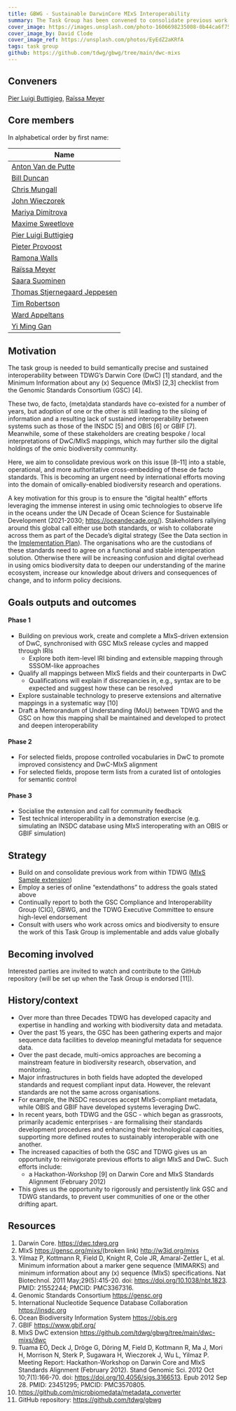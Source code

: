 ```yaml
---
title: GBWG - Sustainable DarwinCore MIxS Interoperability
summary: The Task Group has been convened to consolidate previous work that aimed to prevent siloed (meta)data standards development in the omics and broader biodiversity communities. The TG will leverage procedural and technical advancements in TDWG and the GSC to develop a sustainably interoperable MIxS-driven extension of DwC. The result will ensure that data produced in either MIxS- or DwC-compliant form can be automatically brokered between user communities, bringing the communities closer together.
cover_image: https://images.unsplash.com/photo-1606698235008-0b44ca6f7594
cover_image_by: David Clode
cover_image_ref: https://unsplash.com/photos/EyEdZ2aKRfA 
tags: task group
github: https://github.com/tdwg/gbwg/tree/main/dwc-mixs
---
```


## Conveners

[Pier Luigi Buttigieg](https://orcid.org/0000-0002-4366-3088), [Raïssa Meyer](https://orcid.org/0000-0002-2996-719X)

## Core members  

In alphabetical order by first name:

| Name |
| --- |  
| [Anton Van de Putte](https://orcid.org/0000-0003-1336-5554) |
| [Bill Duncan](https://orcid.org/0000-0001-9625-1899) |
| [Chris Mungall](https://orcid.org/0000-0002-6601-2165) |
| [John Wieczorek](https://orcid.org/0000-0003-1144-0290) |
| [Mariya Dimitrova](https://orcid.org/0000-0002-8083-6048) |
| [Maxime Sweetlove](https://orcid.org/0000-0003-3770-3714) |
| [Pier Luigi Buttigieg](https://orcid.org/0000-0002-4366-3088) |
| [Pieter Provoost](https://orcid.org/0000-0002-4236-0384) |
| [Ramona Walls](https://orcid.org/0000-0001-8815-0078) |
| [Raïssa Meyer](https://orcid.org/0000-0002-2996-719X) |
| [Saara Suominen](https://orcid.org/0000-0001-9401-8460) |
| [Thomas Stjernegaard Jeppesen](https://orcid.org/0000-0003-1691-239X) |
| [Tim Robertson](https://orcid.org/0000-0001-6215-3617) |
| [Ward Appeltans](https://orcid.org/0000-0002-3237-4547) |
| [Yi Ming Gan](https://orcid.org/0000-0001-7087-2646) | 

## Motivation

The task group is needed to build semantically precise and sustained interoperability between TDWG’s Darwin Core (DwC) [1] standard, and the Minimum Information about any (x) Sequence (MIxS) [2,3] checklist from the Genomic Standards Consortium (GSC) [4]. 

These two, de facto, (meta)data standards have co-existed for a number of years, but adoption of one or the other is still leading to the siloing of information and a resulting lack of sustained interoperability between systems such as those of the INSDC [5] and OBIS [6] or GBIF [7]. Meanwhile, some of these stakeholders are creating bespoke / local interpretations of DwC/MIxS mappings, which may further silo the digital holdings of the omic biodiversity community.

Here, we aim to consolidate previous work on this issue [8–11] into a stable, operational, and more authoritative cross-embedding of these de facto standards. This is becoming an urgent need by international efforts moving into the domain of omically-enabled biodiversity research and operations. 

A key motivation for this group is to ensure the “digital health” efforts leveraging the immense interest in using omic technologies to observe life in the oceans under the UN Decade of Ocean Science for Sustainable Development (2021-2030; <https://oceandecade.org/>). Stakeholders rallying around this global call either use both standards, or wish to collaborate across them as part of the Decade’s digital strategy (See the Data section in the [Implementation Plan](https://www.oceandecade.org/assets/uploads/documents/Ocean-Decade-Implementation-Plan-Version-2-0-min_1596634145.pdf)). The organisations who are the custodians of these standards need to agree on a functional and stable interoperation solution. Otherwise there will be increasing confusion and digital overhead in using omics biodiversity data to deepen our understanding of the marine ecosystem, increase our knowledge about drivers and consequences of change, and to inform policy decisions. 


## Goals outputs and outcomes

#### Phase 1

- Building on previous work, create and complete a MIxS-driven extension of DwC, synchronised with GSC MIxS release cycles and mapped through IRIs
    - Explore both item-level IRI binding and extensible mapping through SSSOM-like approaches
- Qualify all mappings between MIxS fields and their counterparts in DwC
    - Qualifications will explain if discrepancies in, e.g., syntax are to be expected and suggest how these can be resolved
- Explore sustainable technology to preserve extensions and alternative mappings in a systematic way [10]
- Draft a Memorandum of Understanding (MoU) between TDWG and the GSC on how this mapping shall be maintained and developed to protect and deepen interoperability

#### Phase 2

- For selected fields, propose controlled vocabularies in DwC to promote improved consistency and DwC-MIxS alignment
- For selected fields, propose term lists from a curated list of ontologies for semantic control

#### Phase 3

- Socialise the extension and call for community feedback
- Test technical interoperability in a demonstration exercise (e.g. simulating an INSDC database using MIxS interoperating with an OBIS or GBIF simulation)

## Strategy

- Build on and consolidate previous work from within TDWG ([MIxS Sample extension](http://rs.gbif.org/sandbox/extension/mixs_sample.xml))
- Employ a series of online “extendathons” to address the goals stated above
- Continually report to both the GSC Compliance and Interoperability Group (CIG), GBWG, and the TDWG Executive Committee to ensure high-level endorsement
- Consult with users who work across omics and biodiversity to ensure the work of this Task Group is implementable and adds value globally


## Becoming involved

Interested parties are invited to watch and contribute to the GitHub repository (will be set up when the Task Group is endorsed [11]).

## History/context

- Over more than three Decades TDWG has developed capacity and expertise in handling and working with biodiversity data and metadata.
- Over the past 15 years, the GSC has been gathering experts and major sequence data facilities to develop meaningful metadata for sequence data. 
- Over the past decade, multi-omics approaches are becoming a mainstream feature in biodiversity research, observation, and monitoring. 
- Major infrastructures in both fields have adopted the developed standards and request compliant input data. However, the relevant standards are not the same across organisations. 
- For example, the INSDC resources accept MIxS-compliant metadata, while OBIS and GBIF have developed systems leveraging DwC. 
- In recent years, both TDWG and the GSC - which began as grassroots, primarily academic enterprises - are formalising their standards development procedures and enhancing their technological capacities, supporting more defined routes to sustainably interoperable with one another.
- The increased capacities of both the GSC and TDWG gives us an opportunity to reinvigorate previous efforts to align MIxS and DwC. Such efforts include:
    - a Hackathon-Workshop [9] on Darwin Core and MIxS Standards Alignment (February 2012)
- This gives us the opportunity to rigorously and persistently link GSC and TDWG standards, to prevent user communities of one or the other drifting apart. 

## Resources

1.  Darwin Core. <https://dwc.tdwg.org>
2.  MIxS <https://gensc.org/mixs/>(broken link) <http://w3id.org/mixs>
3.  Yilmaz P, Kottmann R, Field D, Knight R, Cole JR, Amaral-Zettler L, et al. Minimum information about a marker gene sequence (MIMARKS) and minimum information about any (x) sequence (MIxS) specifications. Nat Biotechnol. 2011 May;29(5):415-20. doi: <https://doi.org/10.1038/nbt.1823>. PMID: 21552244; PMCID: PMC3367316.
4. 	Genomic Standards Consortium <https://gensc.org> 
5. 	International Nucleotide Sequence Database Collaboration <https://insdc.org>
6. 	Ocean Biodiversity Information System <https://obis.org>
7. 	GBIF <https://www.gbif.org/> 
8. 	MIxS DwC extension <https://github.com/tdwg/gbwg/tree/main/dwc-mixs/dwc>
9. 	Tuama EÓ, Deck J, Dröge G, Döring M, Field D, Kottmann R, Ma J, Mori H, Morrison N, Sterk P, Sugawara H, Wieczorek J, Wu L, Yilmaz P. Meeting Report: Hackathon-Workshop on Darwin Core and MIxS Standards Alignment (February 2012). Stand Genomic Sci. 2012 Oct 10;7(1):166-70. doi: <https://doi.org/10.4056/sigs.3166513>.  Epub 2012 Sep 28. PMID: 23451295; PMCID: PMC3570805.
10. <https://github.com/microbiomedata/metadata_converter> 
11. GitHub repository: <https://github.com/tdwg/gbwg>


